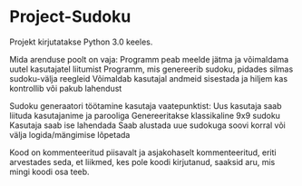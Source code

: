 # Project-Sudoku

Projekt kirjutatakse Python 3.0 keeles.

Mida arenduse poolt on vaja:
Programm peab meelde jätma ja võimaldama uutel kasutajatel liitumist
Programm, mis genereerib sudoku, pidades silmas sudoku-välja reegleid
Võimaldab kasutajal andmeid sisestada ja hiljem kas kontrollib või pakub lahendust

Sudoku generaatori töötamine kasutaja vaatepunktist:
Uus kasutaja saab liituda kasutajanime ja parooliga
Genereeritakse klassikaline 9x9 sudoku
Kasutaja saab ise lahendada
Saab alustada uue sudokuga soovi korral või välja logida/mängimise lõpetada

Kood on kommenteeritud piisavalt ja asjakohaselt kommenteeritud, eriti arvestades seda, et liikmed, kes pole koodi kirjutanud, saaksid aru, mis mingi koodi osa teeb.
